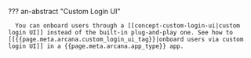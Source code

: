 ??? an-abstract "Custom Login UI"

      You can onboard users through a [[concept-custom-login-ui|custom login UI]] instead of the built-in plug-and-play one. See how to [[{{page.meta.arcana.custom_login_ui_tag}}|onboard users via custom login UI]] in a {{page.meta.arcana.app_type}} app.
